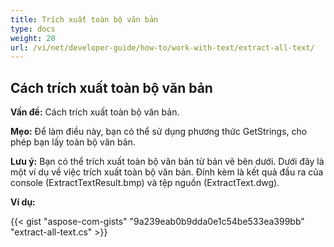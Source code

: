 ```yaml
---
title: Trích xuất toàn bộ văn bản
type: docs
weight: 20
url: /vi/net/developer-guide/how-to/work-with-text/extract-all-text/
---
```



## **Cách trích xuất toàn bộ văn bản**

**Vấn đề:** Cách trích xuất toàn bộ văn bản.

**Mẹo:** Để làm điều này, bạn có thể sử dụng phương thức GetStrings, cho phép bạn lấy toàn bộ văn bản.

**Lưu ý:** Bạn có thể trích xuất toàn bộ văn bản từ bản vẽ bên dưới.
Dưới đây là một ví dụ về việc trích xuất toàn bộ văn bản.
Đính kèm là kết quả đầu ra của console (ExtractTextResult.bmp) và tệp nguồn (ExtractText.dwg).

**Ví dụ:**

{{< gist "aspose-com-gists" "9a239eab0b9dda0e1c54be533ea399bb" "extract-all-text.cs" >}}
